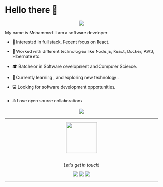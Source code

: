 # Hello there 👋


<p align="center">
<img align="center" src="https://github.com/mnq11/mnq11/blob/main/pic/208593.gif" />
</p>


My name is Mohammed. I am a software developer .

* 🧐   Interested in full stack. Recent focus on React.


* 💼   Worked with different technologies like Node.js, React, Docker, AWS, Hibernate etc.


* 🎓   Batchelor in Software development and Computer Science.


* 🌱   Currently learning , and exploring new technology .


* 💻   Looking for software development opportunities.


* ⛵   Love open source collaborations.


 
<p align="center">
<img align="center" src="https://raw.githubusercontent.com/halfrost/halfrost/master/icons/header_1.png" />
</p>


  
<hr>

<p align="center">
  <img src="https://raw.githubusercontent.com/coderjojo/coderjojo/master/img/github.gif" width=100>
  <br><br>
  <samp>
  </samp>
</p>

<p align="center">
  <i>Let's get in touch!</i>

<p align="center">
<a href= "https://github.com/mnq11"><img src="https://img.icons8.com/material-outlined/27/000000/ball-point-pen.png"/></a>
<a href= "https://www.linkedin.com/in/mohammed-nabil-48b539107/"><img src="https://img.icons8.com/material-outlined/30/000000/linkedin.png"/></a>
<a href= "https://www.mohammedn.info/"><img src="https://img.icons8.com/material-outlined/27/000000/geography.png"/></a>
</p>



---



 


[//]: # (&#40;  <a href="https://docs.gitlab.com/ee/ci/" target="_blank" >)

[//]: # (    <img src="https://raw.githubusercontent.com/itsksaurabh/itsksaurabh/master/assets/cicd.gif"  height="65" />)

[//]: # (  </a>)
 
 
  


